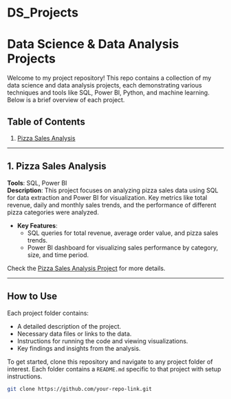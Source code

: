 # DS_Projects
# Data Science & Data Analysis Projects

Welcome to my project repository! This repo contains a collection of my data science and data analysis projects, each demonstrating various techniques and tools like SQL, Power BI, Python, and machine learning. Below is a brief overview of each project.

## Table of Contents
1. [Pizza Sales Analysis](#pizza-sales-analysis)

---

## 1. Pizza Sales Analysis
**Tools**: SQL, Power BI  
**Description**: This project focuses on analyzing pizza sales data using SQL for data extraction and Power BI for visualization. Key metrics like total revenue, daily and monthly sales trends, and the performance of different pizza categories were analyzed.

- **Key Features**:
  - SQL queries for total revenue, average order value, and pizza sales trends.
  - Power BI dashboard for visualizing sales performance by category, size, and time period.

Check the [Pizza Sales Analysis Project](link-to-pizza-sales-analysis-folder) for more details.

---



## How to Use
Each project folder contains:
- A detailed description of the project.
- Necessary data files or links to the data.
- Instructions for running the code and viewing visualizations.
- Key findings and insights from the analysis.

To get started, clone this repository and navigate to any project folder of interest. Each folder contains a `README.md` specific to that project with setup instructions.

```bash
git clone https://github.com/your-repo-link.git
